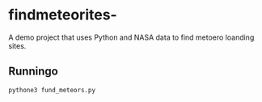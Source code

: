 # findmeteorites-
A demo project that uses Python and NASA data to find metoero loanding sites.
## Runningo
`pythone3 fund_meteors.py`
